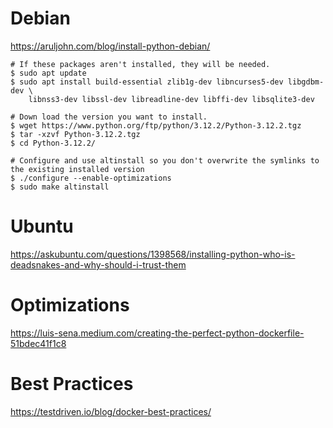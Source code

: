 # Debian
https://aruljohn.com/blog/install-python-debian/

```
# If these packages aren't installed, they will be needed.
$ sudo apt update
$ sudo apt install build-essential zlib1g-dev libncurses5-dev libgdbm-dev \
    libnss3-dev libssl-dev libreadline-dev libffi-dev libsqlite3-dev

# Down load the version you want to install.
$ wget https://www.python.org/ftp/python/3.12.2/Python-3.12.2.tgz
$ tar -xzvf Python-3.12.2.tgz
$ cd Python-3.12.2/

# Configure and use altinstall so you don't overwrite the symlinks to the existing installed version
$ ./configure --enable-optimizations
$ sudo make altinstall
```

# Ubuntu
https://askubuntu.com/questions/1398568/installing-python-who-is-deadsnakes-and-why-should-i-trust-them


# Optimizations 
https://luis-sena.medium.com/creating-the-perfect-python-dockerfile-51bdec41f1c8


# Best Practices
https://testdriven.io/blog/docker-best-practices/
